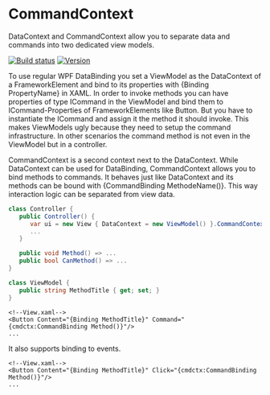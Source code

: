 CommandContext
==============
DataContext and CommandContext allow you to separate data and commands into two dedicated view models.

[![Build status](https://ci.appveyor.com/api/projects/status/gj9tnljhh31arkbc?svg=true)](https://ci.appveyor.com/project/halllo/CommandContext)
[![Version](https://img.shields.io/nuget/v/CommandContext.svg)](https://www.nuget.org/packages/CommandContext)

To use regular WPF DataBinding you set a ViewModel as the DataContext of a FrameworkElement and bind to its properties with {Binding PropertyName} in XAML. In order to invoke methods you can have properties of type ICommand in the ViewModel and bind them to ICommand-Properties of FrameworkElements like Button. But you have to instantiate the ICommand and assign it the method it should invoke. This makes ViewModels ugly because they need to setup the command infrastructure. In other scenarios the command method is not even in the ViewModel but in a controller.

CommandContext is a second context next to the DataContext. While DataContext can be used for DataBinding, CommandContext allows you to bind methods to commands. It behaves just like DataContext and its methods can be bound with {CommandBinding MethodeName()}. This way interaction logic can be separated from view data.

```csharp
class Controller {
   public Controller() {
      var ui = new View { DataContext = new ViewModel() }.CommandContext( this );
      ...
   }

   public void Method() => ...
   public bool CanMethod() => ...
}

class ViewModel {
   public string MethodTitle { get; set; }
}
```
```xaml
<!--View.xaml-->
<Button Content="{Binding MethodTitle}" Command="{cmdctx:CommandBinding Method()}"/>
...
```

It also supports binding to events.
```xaml
<!--View.xaml-->
<Button Content="{Binding MethodTitle}" Click="{cmdctx:CommandBinding Method()}"/>
...
```